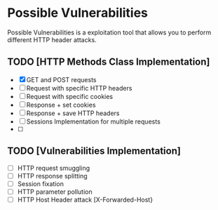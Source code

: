 # Possible Vulnerabilities
Possible Vulnerabilities is a exploitation tool that allows you to perform different HTTP header attacks.

## TODO [HTTP Methods Class Implementation]
* [x] GET and POST requests
* [ ] Request with specific HTTP headers
* [ ] Request with specific cookies
* [ ] Response + set cookies
* [ ] Response + save HTTP headers 
* [ ] Sessions Implementation for multiple requests
* [ ] 
## TODO [Vulnerabilities Implementation]
* [ ] HTTP request smuggling
* [ ] HTTP response splitting
* [ ] Session fixation
* [ ] HTTP parameter pollution
* [ ] HTTP Host Header attack [X-Forwarded-Host}
